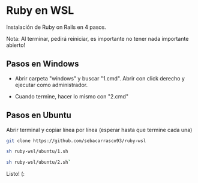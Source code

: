 # Ruby en WSL

Instalación de Ruby on Rails en 4 pasos.

Nota: Al terminar, pedirá reiniciar, es importante no tener nada importante abierto!

## Pasos en Windows

- Abrir carpeta "windows" y buscar "1.cmd". Abrir con click derecho y ejecutar como administrador.

- Cuando termine, hacer lo mismo con "2.cmd"

## Pasos en Ubuntu

Abrir terminal y copiar línea por línea (esperar hasta que termine cada una)

```sh
git clone https://github.com/sebacarrasco93/ruby-wsl

sh ruby-wsl/ubuntu/1.sh

sh ruby-wsl/ubuntu/2.sh`
```

Listo! (: